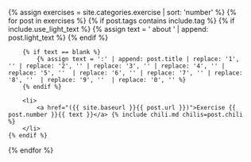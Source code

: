 <ul>
{% assign exercises = site.categories.exercise | sort: 'number' %}
{% for post in exercises %}
	{% if post.tags contains include.tag %}
		{% if include.use_light_text %}
			{% assign text = ' about ' | append: post.light_text %}
		{% endif %}

		{% if text == blank %}
			{% assign text = ':' | append: post.title | replace: '1', '' | replace: '2', '' | replace: '3', '' | replace: '4', '' | replace: '5', ''  | replace: '6', '' | replace: '7', '' | replace: '8', ''  | replace: '9', ''  | replace: '0', '' %}
		{% endif %}

		<li>
			<a href="({{ site.baseurl }}{{ post.url }})">Exercise {{ post.number }}{{ text }}</a> {% include chili.md chilis=post.chili %}
		</li>
	{% endif %}
{% endfor %}
</ul>